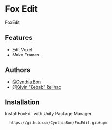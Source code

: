 # Fox Edit

FoxEdit


## Features

- Edit Voxel
- Make Frames


## Authors

- [@Cynthia Bon](https://www.github.com/CynthiaBon)
- [@Kévin "Kebab" Reilhac](https://www.github.com/KevinReilhac)


## Installation

Install FoxEdit with Unity Package Manager

```bash
  https://github.com/CynthiaBon/FoxEdit.git#upm
```
